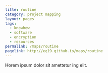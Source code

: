 ```yaml
---
title: routine
category: project mapping
layout: pages
tags:
  - knowhow
  - software
  - encryption
  - resources
permalink: /maps/routine
pagelink: http://eq19.github.io/maps/routine
---
```

Horem ipsum dolor sit amettetur ing elit. 

